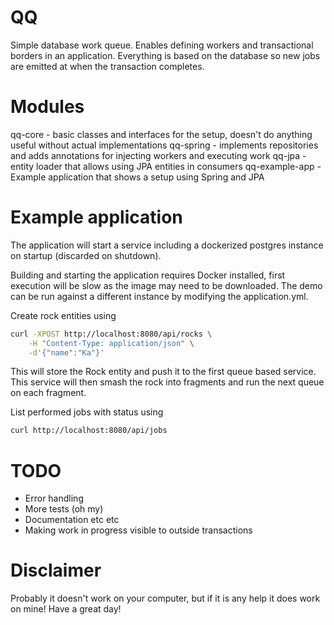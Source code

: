 QQ
============

Simple database work queue. Enables defining workers and transactional borders in an application. Everything is based on the database so new jobs are emitted at when the transaction completes.


Modules
===========
qq-core - basic classes and interfaces for the setup, doesn't do anything useful without actual implementations
qq-spring - implements repositories and adds annotations for injecting workers and executing work
qq-jpa - entity loader that allows using JPA entities in consumers
qq-example-app - Example application that shows a setup using Spring and JPA

Example application
============
The application will start a service including a dockerized postgres instance on startup (discarded on shutdown).

Building and starting the application requires Docker installed, first execution will be slow as the image may need to be downloaded. The demo can be run against a different instance by modifying the application.yml.

Create rock entities using 

```sh
curl -XPOST http://localhost:8080/api/rocks \
	-H "Content-Type: application/json" \
 	-d'{"name":"Ka"}' 
```

This will store the Rock entity and push it to the first queue based service. 
This service will then smash the rock into fragments and run the next queue on each fragment. 

List performed jobs with status using

```sh
curl http://localhost:8080/api/jobs 
```


TODO
==============
* Error handling
* More tests (oh my)
* Documentation etc etc 
* Making work in progress visible to outside transactions


Disclaimer
==============
Probably it doesn't work on your computer, but if it is any help it does work on mine! Have a great day!